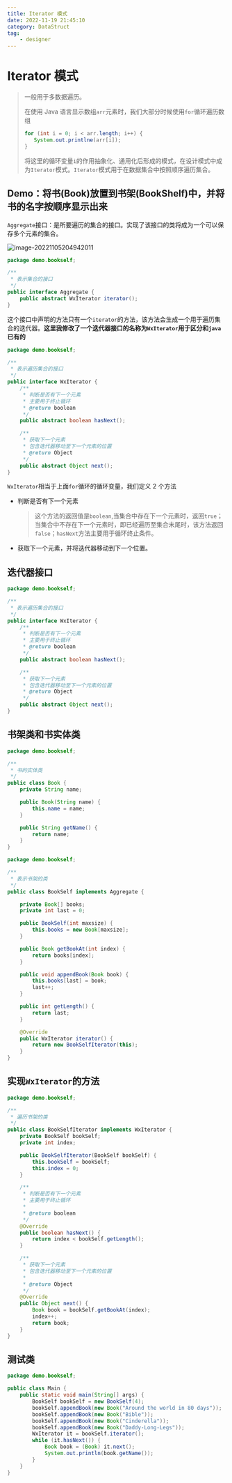 ```yaml
---
title: Iterator 模式
date: 2022-11-19 21:45:10
category: DataStruct
tag:
    - designer
---
```


# Iterator 模式

> 一般用于多数据遍历。
>
> 在使用 Java 语言显示数组`arr`元素时，我们大部分时候使用`for`循环遍历数组
>
> ```java
> for (int i = 0; i < arr.length; i++) {
>    System.out.printlne(arr[i]);
> }
> ```
>
> 将这里的循环变量`i`的作用抽象化、通用化后形成的模式，在设计模式中成为`Iterator`模式。`Iterator`模式用于在数据集合中按照顺序遍历集合。

## Demo：将书(Book)放置到书架(BookShelf)中，并将书的名字按顺序显示出来

`Aggregate`接口：是所要遍历的集合的接口。实现了该接口的类将成为一个可以保存多个元素的集合。

![image-20221105204942011](https://virusoss.oss-cn-shanghai.aliyuncs.com/images/image-20221105204942011.png)

```java
package demo.bookself;

/**
 * 表示集合的接口
 */
public interface Aggregate {
    public abstract WxIterator iterator();
}

```

这个接口中声明的方法只有一个`iterator`的方法，该方法会生成一个用于遍历集合的迭代器。**这里我修改了一个迭代器接口的名称为`WxIterator`用于区分和`java`已有的**

```java
package demo.bookself;

/**
 * 表示遍历集合的接口
 */
public interface WxIterator {
    /**
     * 判断是否有下一个元素
     * 主要用于终止循环
     * @return boolean
     */
    public abstract boolean hasNext();

    /**
     * 获取下一个元素
     * 包含迭代器移动至下一个元素的位置
     * @return Object
     */
    public abstract Object next();
}

```

`WxIterator`相当于上面`for`循环的循环变量，我们定义 2 个方法

-   判断是否有下一个元素

    > 这个方法的返回值是`boolean`,当集合中存在下一个元素时，返回`true`；当集合中不存在下一个元素时，即已经遍历至集合末尾时，该方法返回`false`；`hasNext`方法主要用于循环终止条件。

-   获取下一个元素，并将迭代器移动到下一个位置。

## 迭代器接口

```java
package demo.bookself;

/**
 * 表示遍历集合的接口
 */
public interface WxIterator {
    /**
     * 判断是否有下一个元素
     * 主要用于终止循环
     * @return boolean
     */
    public abstract boolean hasNext();

    /**
     * 获取下一个元素
     * 包含迭代器移动至下一个元素的位置
     * @return Object
     */
    public abstract Object next();
}

```

## 书架类和书实体类

```java
package demo.bookself;

/**
 * 书的实体类
 */
public class Book {
    private String name;

    public Book(String name) {
        this.name = name;
    }

    public String getName() {
        return name;
    }
}

```

```java
package demo.bookself;

/**
 * 表示书架的类
 */
public class BookSelf implements Aggregate {

    private Book[] books;
    private int last = 0;

    public BookSelf(int maxsize) {
        this.books = new Book[maxsize];
    }

    public Book getBookAt(int index) {
        return books[index];
    }

    public void appendBook(Book book) {
        this.books[last] = book;
        last++;
    }

    public int getLength() {
        return last;
    }

    @Override
    public WxIterator iterator() {
        return new BookSelfIterator(this);
    }
}

```

## 实现`WxIterator`的方法

```java
package demo.bookself;

/**
 * 遍历书架的类
 */
public class BookSelfIterator implements WxIterator {
    private BookSelf bookSelf;
    private int index;

    public BookSelfIterator(BookSelf bookSelf) {
        this.bookSelf = bookSelf;
        this.index = 0;
    }

    /**
     * 判断是否有下一个元素
     * 主要用于终止循环
     *
     * @return boolean
     */
    @Override
    public boolean hasNext() {
        return index < bookSelf.getLength();
    }

    /**
     * 获取下一个元素
     * 包含迭代器移动至下一个元素的位置
     *
     * @return Object
     */
    @Override
    public Object next() {
        Book book = bookSelf.getBookAt(index);
        index++;
        return book;
    }
}

```

## 测试类

```java
package demo.bookself;

public class Main {
    public static void main(String[] args) {
        BookSelf bookSelf = new BookSelf(4);
        bookSelf.appendBook(new Book("Around the world in 80 days"));
        bookSelf.appendBook(new Book("Bible"));
        bookSelf.appendBook(new Book("Cinderella"));
        bookSelf.appendBook(new Book("Daddy-Long-Legs"));
        WxIterator it = bookSelf.iterator();
        while (it.hasNext()) {
            Book book = (Book) it.next();
            System.out.println(book.getName());
        }
    }
}

```
